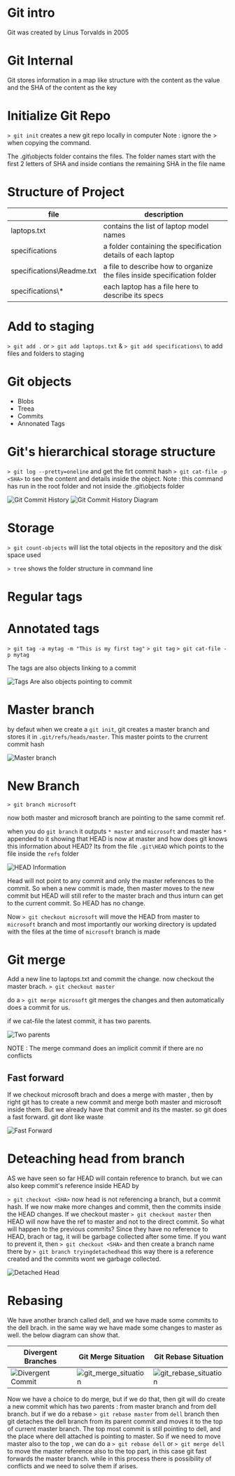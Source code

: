 # Git intro

Git was created by Linus Torvalds in 2005

# Git Internal

Git stores information in a map like structure with the content as the value and the SHA of the content as the key

# Initialize Git Repo

`> git init` creates a new git repo locally in computer
Note : ignore the > when copying the command.

The .git\objects folder contains the files. The folder names start with the first 2 letters of SHA and inside contians the remaining SHA in the file name

# Structure of Project

|file| description|
|-----------|------------|
|laptops.txt| contains the list of laptop model names|
|specifications| a folder containing the specification details of each laptop|
|specifications\Readme.txt| a file to describe how to organize the files inside specification folder|
|specifications\\*| each laptop has a file here to describe its specs|

# Add to staging

`> git add .` or `> git add laptops.txt` & `> git add specifications\` to add files and folders to staging

# Git objects

- Blobs
- Treea
- Commits
- Annonated Tags

# Git's hierarchical storage structure

`> git log --pretty=oneline` and get the firt commit hash
`> git cat-file -p <SHA>` to see the content and details inside the object. Note : this command has run in the root folder and not inside the .git\objects folder

![Git Commit History](https://github.com/inianantony/git_knowledge/blob/master/images/git_commit_history.png?raw=true)
![Git Commit History Diagram](https://github.com/inianantony/git_knowledge/blob/master/images/git_commit_history_diagram.png?raw=true)

# Storage

`> git count-objects` will list the total objects in the repository and the disk space used

`> tree` shows the folder structure in command line

# Regular tags


# Annotated tags

`> git tag -a mytag -m "This is my first tag"`
`> git tag`
`> git cat-file -p mytag`

The tags are also objects linking to a commit

![Tags Are also objects pointing to commit](https://github.com/inianantony/git_knowledge/blob/master/images/git_tag.png?raw=true)

# Master branch

by defaut when we create a `git init`, git creates a master branch and stores it in `.git/refs/heads/master`. This master points to the crurrent commit hash

![Master branch](https://github.com/inianantony/git_knowledge/blob/master/images/git_master_branch.png?raw=true)

# New Branch

`> git branch microsoft`

now both master and microsoft branch are pointing to the same commit ref.

when you do `git branch` it outputs `* master` and `microsoft` and master has `*` appended to it showing that HEAD is now at master and how does git knows this information about HEAD?
Its from the file `.git\HEAD` which points to the file inside the `refs` folder

![HEAD Information](https://github.com/inianantony/git_knowledge/blob/master/images/git_head_info.png?raw=true)

Head will not point to any commit and only the master references to the commit. So when a new commit is made, then master moves to the new commit but HEAD will still refer to the master brach and thus inturn can get to the current commit. So HEAD has no change. 

Now `> git checkout microsoft` will move the HEAD from master to `microsoft` branch and most importantly our working directory is updated with the files at the time of `microsoft` branch is made

# Git merge

Add a new line to laptops.txt and commit the change. now checkout the master brach. `> git checkout master`

do a `> git merge microsoft` git merges the changes and then automatically does a commit for us.

if we cat-file the latest commit, it has two parents.

![Two parents](https://github.com/inianantony/git_knowledge/blob/master/images/git_cat_file_merged_commit.png?raw=true)

NOTE : The merge command does an implicit commit if there are no conflicts

## Fast forward

If we checkout microsoft brach and does a merge with master , then by right git has to create a new commit and merge both master and microsoft inside them. But we already have that commit and its the master. so git does a fast forward. git dont like waste

![Fast Forward](https://github.com/inianantony/git_knowledge/blob/master/images/git_fast_forward.png?raw=true)

# Deteaching head from branch

AS we have seen so far HEAD will contain reference to branch. but we can also keep commit's reference inside HEAD by

`> git checkout <SHA>` now head is not referencing a branch, but a commit hash. If we now make more changes and commit, then the commits inside the HEAD changes. 
If we checkout master `> git checkout master` then HEAD will now have the ref to master and not to the direct commit. So what will happen to the previous commits?
Since they have no reference to HEAD, brach or tag, it will be garbage collected after some time. If you want to prevent it, then `> git checkout <SHA>` and then create a branch name there by `> git branch tryingdetachedhead` this way there is a reference created and the commits wont we garbage collected.

![Detached Head](https://github.com/inianantony/git_knowledge/blob/master/images/git_detached_head.png?raw=true)


# Rebasing

We have another branch called dell, and we have made some commits to the dell brach. in the same way we have made some changes to master as well. the below diagram can show that.

|Divergent Branches| Git Merge Situation | Git Rebase Situation |
|-----------|------------|------------------|
|![Divergent Commit](https://github.com/inianantony/git_knowledge/blob/master/images/git_divergent_commits.png?raw=true)| ![git_merge_situation](https://github.com/inianantony/git_knowledge/blob/master/images/git_merge_situation.png?raw=true)| ![git_rebase_situation](https://github.com/inianantony/git_knowledge/blob/master/images/git_rebase_situation.png?raw=true)|

Now we have a choice to do merge, but if we do that, then git will do create a new commit which has two parents : from master branch and from dell branch. but if we do a rebase
`> git rebase master` from `dell` branch then git detaches the dell branch from its parent commit and moves it to the top of current master branch. The top most commit is still pointing to dell, and the place where dell attached is pointing to master.
So if we need to move master also to the top , we can do a `> git rebase dell` or `> git merge dell` to move the master reference also to the top part, in this case git fast forwards the master branch. while in this process there is possibility of conflicts and we need to solve them if arises.